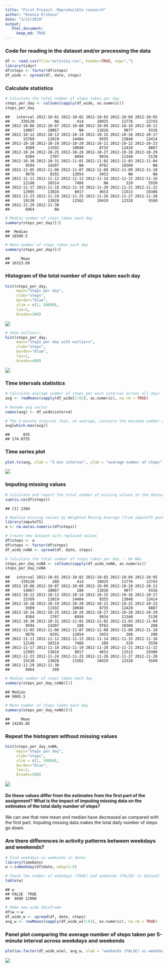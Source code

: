 ```yaml
---
title: "First Project. Reproducible research"
author: "Ksenia Ershova"
date: "3/12/2019"
output:
   html_document:
     keep_md: TRUE
---
```


### Code for reading in the dataset and/or processing the data

```r
df <- read.csv(file="activity.csv", header=TRUE, sep=",")
library(tidyr)
df$steps <- factor(df$steps)
df_wide <- spread(df, date, steps)
```

### Calculate statistics

```r
# Calculate the total number of steps taken per day
steps_per_day <- colSums(sapply(df_wide, as.numeric))
steps_per_day
```

```
##   interval 2012-10-01 2012-10-02 2012-10-03 2012-10-04 2012-10-05 
##     339120         NA        414      10925      11776      12743 
## 2012-10-06 2012-10-07 2012-10-08 2012-10-09 2012-10-10 2012-10-11 
##      14867      10867         NA      11816       9877       9316 
## 2012-10-12 2012-10-13 2012-10-14 2012-10-15 2012-10-16 2012-10-17 
##      15769      12019      14404       9355      13848      12414 
## 2012-10-18 2012-10-19 2012-10-20 2012-10-21 2012-10-22 2012-10-23 
##       9309      11592      10048       8735      12428       8887 
## 2012-10-24 2012-10-25 2012-10-26 2012-10-27 2012-10-28 2012-10-29 
##       8304       2707       6894       9934      11340       5138 
## 2012-10-30 2012-10-31 2012-11-01 2012-11-02 2012-11-03 2012-11-04 
##       9594      14207         NA       9762      10360         NA 
## 2012-11-05 2012-11-06 2012-11-07 2012-11-08 2012-11-09 2012-11-10 
##       9676       8291      12054       3453         NA         NA 
## 2012-11-11 2012-11-12 2012-11-13 2012-11-14 2012-11-15 2012-11-16 
##      12146      10314       7466         NA        329       5550 
## 2012-11-17 2012-11-18 2012-11-19 2012-11-20 2012-11-21 2012-11-22 
##      12995      13816       8017       4653      11513      19306 
## 2012-11-23 2012-11-24 2012-11-25 2012-11-26 2012-11-27 2012-11-28 
##      19130      13028      11562      10419      12328       9160 
## 2012-11-29 2012-11-30 
##       6964         NA
```

```r
# Median number of steps taken each day
summary(steps_per_day)[3]
```

```
##  Median 
## 10389.5
```

```r
# Mean number of steps taken each day
summary(steps_per_day)[4]
```

```
##     Mean 
## 16313.69
```

### Histogram of the total number of steps taken each day

```r
hist(steps_per_day, 
     main="Steps per day", 
     xlab="steps", 
     border="blue",
     xlim = c(1, 50000),
     las=1, 
     breaks=200)
```

![](first_project_files/figure-html/unnamed-chunk-3-1.png)<!-- -->

```r
# Show outliers:
hist(steps_per_day, 
     main="Steps per day with outliers", 
     xlab="steps", 
     border="blue",
     las=1, 
     breaks=400)
```

![](first_project_files/figure-html/unnamed-chunk-3-2.png)<!-- -->

### Time intervals statistics

```r
# Calculate average number of steps per each interval across all days
avg <- rowMeans(sapply(df_wide[2:62], as.numeric), na.rm = TRUE)

# Rename avg vector
names(avg) <- df_wide$interval

# The 5-minute interval that, on average, contains the maximum number of steps
avg[which.max(avg)]
```

```
##      835 
## 174.0755
```

### Time series plot

```r
plot.ts(avg, xlab = "5 min interval", ylab = "average number of steps")
```

![](first_project_files/figure-html/unnamed-chunk-5-1.png)<!-- -->

### Imputing missing values

```r
# Calculate and report the total number of missing values in the dataset 
sum(is.na(df$steps))
```

```
## [1] 2304
```

```r
# Replace missing values by Weighted Moving Average (from imputeTS package)
library(imputeTS)
a <- na.ma(as.numeric(df$steps))

# Create new dataset with replaced values
df$steps <- a
df$steps <- factor(df$steps)
df_wide_noNA <- spread(df, date, steps)

# Calculate the total number of steps taken per day -- No NAs
steps_per_day_noNA <- colSums(sapply(df_wide_noNA, as.numeric))
steps_per_day_noNA
```

```
##   interval 2012-10-01 2012-10-02 2012-10-03 2012-10-04 2012-10-05 
##     339120        288        414      10925      11776      12743 
## 2012-10-06 2012-10-07 2012-10-08 2012-10-09 2012-10-10 2012-10-11 
##      14867      10867        288      11816       9877       9316 
## 2012-10-12 2012-10-13 2012-10-14 2012-10-15 2012-10-16 2012-10-17 
##      15769      12019      14404       9355      13848      12414 
## 2012-10-18 2012-10-19 2012-10-20 2012-10-21 2012-10-22 2012-10-23 
##       9309      11592      10048       8735      12428       8887 
## 2012-10-24 2012-10-25 2012-10-26 2012-10-27 2012-10-28 2012-10-29 
##       8304       2707       6894       9934      11340       5138 
## 2012-10-30 2012-10-31 2012-11-01 2012-11-02 2012-11-03 2012-11-04 
##       9594      14207        288       9762      10360        288 
## 2012-11-05 2012-11-06 2012-11-07 2012-11-08 2012-11-09 2012-11-10 
##       9676       8291      12054       3453        288        288 
## 2012-11-11 2012-11-12 2012-11-13 2012-11-14 2012-11-15 2012-11-16 
##      12146      10314       7466        288        329       5550 
## 2012-11-17 2012-11-18 2012-11-19 2012-11-20 2012-11-21 2012-11-22 
##      12995      13816       8017       4653      11513      19306 
## 2012-11-23 2012-11-24 2012-11-25 2012-11-26 2012-11-27 2012-11-28 
##      19130      13028      11562      10419      12328       9160 
## 2012-11-29 2012-11-30 
##       6964        288
```

```r
# Median number of steps taken each day
summary(steps_per_day_noNA)[3]
```

```
## Median 
## 9905.5
```

```r
# Mean number of steps taken each day
summary(steps_per_day_noNA)[4]
```

```
##     Mean 
## 14245.85
```

### Repeat the histogram without missing values

```r
hist(steps_per_day_noNA, 
     main="Steps per day", 
     xlab="steps",
     xlim = c(1, 50000),
     border="blue",
     las=1, 
     breaks=200)
```

![](first_project_files/figure-html/unnamed-chunk-7-1.png)<!-- -->

#### Do these values differ from the estimates from the first part of the assignment? What is the impact of imputing missing data on the estimates of the total daily number of steps?

We can see that new mean and median have decreased as compared with the first part. Imputing missing data makes the total daily number of steps go down.

### Are there differences in activity patterns between weekdays and weekends?

```r
# Find weekdays vs weekends in dates
library(timeDate)
w <-isWeekday(df$date, wday=1:5)

# Check the number of weekdays (TRUE) and weekends (FALSE) in dataset
table(w)
```

```
## w
## FALSE  TRUE 
##  4608 12960
```

```r
# Make new wide dataframe
df$w <-w
df_wide_w <- spread(df, date, steps)
avg_w <- rowMeans(sapply(df_wide_w[3:63], as.numeric), na.rm = TRUE)
```

### Panel plot comparing the average number of steps taken per 5-minute interval across weekdays and weekends

```r
plot(as.factor(df_wide_w$w), avg_w, xlab = "weekends (FALSE) vs weekdays (TRUE)", ylab = "average number of steps")
```

![](first_project_files/figure-html/unnamed-chunk-9-1.png)<!-- -->



